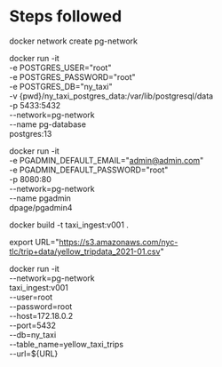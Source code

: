 

# Steps followed

docker network create pg-network

docker run -it \
  -e POSTGRES_USER="root" \
  -e POSTGRES_PASSWORD="root" \
  -e POSTGRES_DB="ny_taxi" \
  -v {pwd}/ny_taxi_postgres_data:/var/lib/postgresql/data \
  -p 5433:5432 \
  --network=pg-network \
  --name pg-database \
  postgres:13


docker run -it \
  -e PGADMIN_DEFAULT_EMAIL="admin@admin.com" \
  -e PGADMIN_DEFAULT_PASSWORD="root" \
  -p 8080:80 \
  --network=pg-network \
  --name pgadmin\
  dpage/pgadmin4


docker build -t taxi_ingest:v001 .

export URL="https://s3.amazonaws.com/nyc-tlc/trip+data/yellow_tripdata_2021-01.csv"

docker run -it \
    --network=pg-network \
    taxi_ingest:v001 \
        --user=root \
        --password=root \
        --host=172.18.0.2 \
        --port=5432 \
        --db=ny_taxi \
        --table_name=yellow_taxi_trips \
        --url=${URL}


